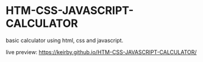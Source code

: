 # HTM-CSS-JAVASCRIPT-CALCULATOR
basic calculator using html, css and javascript.

live preview: https://keirby.github.io/HTM-CSS-JAVASCRIPT-CALCULATOR/

